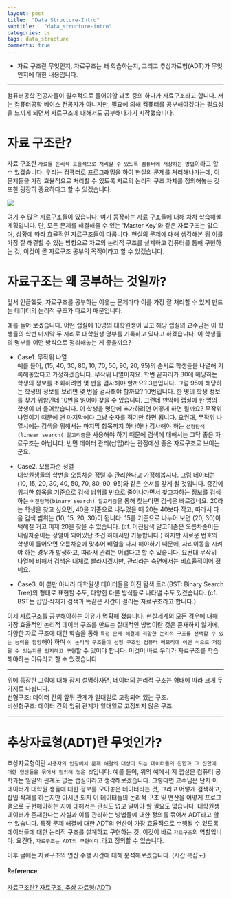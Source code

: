 ```yaml
---
layout: post
title:  "Data Structure-Intro"
subtitle:   "data_structure-intro"
categories: cs
tags: data_structure
comments: true
---
```


- 자료 구조란 무엇인지, 자료구조는 왜 학습하는지, 그리고 추상자료형(ADT)가 무엇인지에 대한 내용입니다.

---

컴퓨터공학 전공자들이 필수적으로 들어야할 과목 중의 하나가 자료구조라고 합니다. 저는 컴퓨터공학 베이스 전공자가 아니지만, 
필요에 의해 컴퓨터를 공부해야겠다는 필요성을 느끼게 되면서 자료구조에 대해서도 공부해나가기 시작했습니다. 

# 자료 구조란?

자료 구조란 `자료를 논리적·효율적으로 처리할 수 있도록 컴퓨터에 저장하는 방법`이라고 할 수 있겠습니다. 우리는 컴퓨터로
프로그래밍을 하여 현실의 문제를 처리해나가는데, 이 문제들을 가장 효율적으로 처리할 수 있도록 자료의 논리적 구조 자체를
정의해놓는 것 또한 굉장히 중요하다고 할 수 있겠습니다. 

![](https://img1.daumcdn.net/thumb/R1280x0/?scode=mtistory2&fname=http%3A%2F%2Fcfile24.uf.tistory.com%2Fimage%2F2747733A57E8CD8D061E92)  

여기 수 많은 자료구조들이 있습니다. 여기 등장하는 자료 구조들에 대해 차차 학습해볼 계획입니다. 
단, 모든 문제를 해결해줄 수 있는 'Master Key'와 같은 자료구조는 없으며,
상황에 따라 효율적인 자료구조들이 다릅니다. 현실의 문제에 대해 생각해본 뒤 이를 가장 잘 해결할 수 있는 방향으로
자료의 논리적 구조를 설계하고 컴퓨터를 통해 구현하는 것, 이것이 곧 자료구조 공부의 목적이라고 할 수 있겠습니다. 

# 자료구조는 왜 공부하는 것일까?  

앞서 언급했듯, 자료구조를 공부하는 이유는 문제마다 이를 가장 잘 처리할 수 있게 만드는 데이터의 논리적 구조가 다르기 때문입니다. 

예를 들어 보겠습니다. 어떤 랩실에 10명의 대학원생이 있고 해당 랩실의 교수님은 이 학생들의 학번 마지막 두 자리로 
대학원생 명부를 기록하고 있다고 하겠습니다. 이 학생들의 명부를 어떤 방식으로 정리해놓는 게 좋을까요?

- Case1. 무작위 나열  
예를 들어, (15, 40, 30, 80, 10, 70, 50, 90, 20, 95)의 순서로 학생들을 나열해 기록해놓았다고 가정하겠습니다. 무작위 나열이지요.
학번 끝자리가 30에 해당하는 학생의 정보를 조회하려면 몇 번을 검사해야 할까요? 3번입니다.  그럼 95에 해당하는 학생의 정보를 보려면 몇 번을
검사해야 할까요? 10번입니다. 한 명의 학생 정보를 찾기 위함인데 10번을 읽어야 찾을 수 있습니다.  그런데 만약에 랩실에 한 명의 학생이 더 
들어왔습니다. 이 학생을 명단에 추가하려면 어떻게 하면 될까요? 무작위 나열이기 때문에 맨 마지막에다 그냥 숫자를 적기만 하면 됩니다.
요컨대, 무작위 나열시에는 검색을 위해서는 마지막 항목까지 하나하나 검사해야 하는 `선형탐색(linear search( 알고리즘`을 사용해야 하기 때문에
검색에 대해서는 그닥 좋은 자료구조는 아닙니다. 반면 데이터 관리(삽입)라는 관점에선 좋은 자료구조로 보이는군요.

- Case2. 오름차순 정렬  
대학원생들의 학번을 오름차순 정렬 후 관리한다고 가정해봅시다. 그럼 데이터는 (10, 15, 20, 30, 40, 50, 70, 80, 90, 95)와 같은 순서를
갖게 될 것입니다.  중간에 위치한 항목을 기준으로 검색 범위를 반으로 줄여나가면서 찾고자하는 정보를 검색하는 `이진탐핵(binary search) 알고리즘`을
통해 찾는다면 검색은 빠르겠네요. 20라는 학생을 찾고 싶으면, 40을 기준으로 나누었을 때 20는 40보다 작고, 따라서 다음 검색 범위는 (10, 15, 20, 30)이 
됩니다. 15를 기준으로 나누어 보면 (20, 30)이 택해질 거고 이제 20을 찾을 수 있습니다. 
(cf. 이진탐색 알고리즘은 오름차순이든 내림차순이든 정렬이 되어있단 조건 하에서만 가능합니다.) 
하지만 새로운 번호의 학생이 들어오면 오름차순에 맞추어 배열을 다시 해야하기 때문에, 자리이동을 시켜야 하는 경우가 발생하고, 따라서 관리는
어렵다고 할 수 있습니다. 요컨대 무작위 나열에 비해서 검색은 대체로 빨라지겠지만, 관리라는 측면에서는 비효율적이어 졌네요. 

- Case3. 이 뿐만 아니라 대학원생 데이터들을 이진 탐색 트리(BST: Binary Search Tree)의 형태로 표현할 수도, 다양한 다른 방식들로 나타낼 수도 있겠습니다. (cf. BST는 삽입·삭제가 검색과 똑같은 시간이 걸리는 자료구조라고 합니다.)

이제 자료구조를 공부해야하는 이유가 명확해 졌습니다. 현실세계의 모든 경우에 대해 가장 효율적인 논리적 데이터 구조를 만드는 절대적인
방법이란 것은 존재하지 않기에, 다양한 자료 구조에 대한 학습을 통해 `특정 문제 해결에 적합한 논리적 구조를 선택할 수 있는 능력을 함양`해야 하며
`이 논리적 구조들이 선형 구조인 컴퓨터 메모리에 어떤 식으로 저장될 수 있는지를 인지하고 구현`할 수 있어야 합니다. 이것이 바로 
우리가 자료구조를 학습해야하는 이유라고 할 수 있겠습니다. 

---

위에 등장한 그림에 대해 잠시 설명하자면, 데이터의 논리적 구조는 형태에 따라 크게 두 가지로 나뉩니다.  
선형구조: 데이터 간의 앞뒤 관계가 일대일로 고정되어 있는 구조.  
비선형구조: 데이터 간의 앞뒤 관계가 일대일로 고정되지 않은 구조.  

---

# 추상자료형(ADT)란 무엇인가?

추상자료형이란 `사용자의 입장에서 문제 해결의 대상이 되는 데이터들의 집합과 그 집합에 대한 연산들을 묶어서 정의해 놓은 것`입니다. 
예를 들어, 위의 예에서 저 랩실은 컴퓨터 공학과는 일말의 관계도 없는 랩실이라고 생각해보겠습니다. 그렇다면 교수님은 단지 이 데이터가 
대학원 생들에 대한 정보를 모아놓은 데이터라는 것, 그리고 어떻게 검색하고, 삽입·삭제를 하는지만 아시면 되지 이 데이터들의 
논리적 구조 및 연산을 어떻게 프로그램으로 구현해야하는 지에 대해서는 관심도 없고 알아야 할 필요도 없습니다. 대학원생 데이터가 존재한다는
사실과 이를 관리하는 방법들에 대한 정의를 묶어서 ADT라고 할 수 있습니다. 특정 문제 해결에 대한 ADT의 연산이 가장 효율적으로 수행될 수 있도록 
데이터들에 대한 논리적 구조를 설계하고 구현하는 것, 이것이 바로 `자료구조`의 역할입니다. 
요컨대, `자료구조는 ADT의 구현이다.`라고 정의할 수 있습니다.  

이후 글에는 자료구조의 연산 수행 시간에 대해 분석해보겠습니다. (시간 복잡도)

#### Reference
[자료구조란? 자료구조, 추상 자료형(ADT)](https://boycoding.tistory.com/32)
